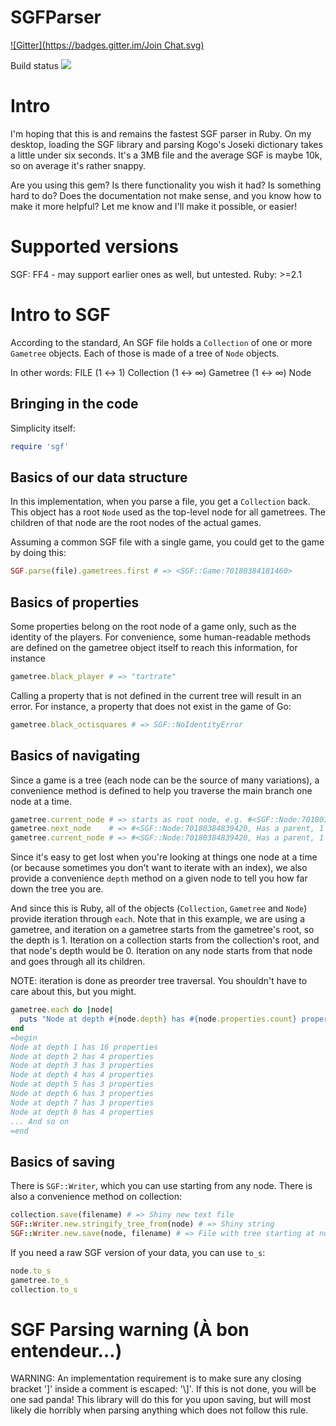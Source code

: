 # SGFParser
[![Gitter](https://badges.gitter.im/Join Chat.svg)](https://gitter.im/Trevoke/SGFParser?utm_source=badge&utm_medium=badge&utm_campaign=pr-badge&utm_content=badge)

Build status [<img src="https://secure.travis-ci.org/Trevoke/SGFParser.png" />](http://travis-ci.org/Trevoke/SGFParser)

# Intro
I'm hoping that this is and remains the fastest SGF parser in Ruby. On my desktop, loading the SGF library and parsing Kogo's Joseki dictionary takes a little under six seconds. It's a 3MB file and the average SGF is maybe 10k, so on average it's rather snappy.

Are you using this gem? Is there functionality you wish it had? Is something hard to do? Does the documentation not make sense, and you know how to make it more helpful? Let me know and I'll make it possible, or easier!

# Supported versions
SGF: FF4 - may support earlier ones as well, but untested.
Ruby: >=2.1


# Intro to SGF
According to the standard, An SGF file holds a `Collection` of one or more `Gametree` objects. Each of those is made of a tree of `Node` objects.

In other words: FILE (1 ↔ 1) Collection (1 ↔ ∞) Gametree (1 ↔ ∞) Node

## Bringing in the code
Simplicity itself:
```ruby
require 'sgf'
```

## Basics of our data structure

In this implementation, when you parse a file, you get a `Collection` back. This object has a root `Node` used as the top-level node for all gametrees. The children of that node are the root nodes of the actual games.

Assuming a common SGF file with a single game, you could get to the game by doing this:

```ruby
SGF.parse(file).gametrees.first # => <SGF::Game:70180384181460>
```

## Basics of properties

Some properties belong on the root node of a game only, such as the identity of the players. For convenience, some human-readable methods are defined on the gametree object itself to reach this information, for instance

```ruby
gametree.black_player # => "tartrate"
```

Calling a property that is not defined in the current tree will result in an error. For instance, a property that does not exist in the game of Go:

```ruby
gametree.black_octisquares # => SGF::NoIdentityError
```

## Basics of navigating

Since a game is a tree (each node can be the source of many variations), a convenience method is defined to help you traverse the main branch one node at a time.

```ruby
gametree.current_node # => starts as root node, e.g. #<SGF::Node:70180384857820, Has a parent, 1 Children, 16 Properties>
gametree.next_node    # => #<SGF::Node:70180384839420, Has a parent, 1 Children, 4 Properties>
gametree.current_node # => #<SGF::Node:70180384839420, Has a parent, 1 Children, 4 Properties>
```

Since it's easy to get lost when you're looking at things one node at a time (or because sometimes you don't want to iterate with an index), we also provide a convenience `depth` method on a given node to tell you how far down the tree you are.

And since this is Ruby, all of the objects (`Collection`, `Gametree` and `Node`) provide iteration through `each`. Note that in this example, we are using a gametree, and iteration on a gametree starts from the gametree's root, so the depth is 1. Iteration on a collection starts from the collection's root, and that node's depth would be 0. Iteration on any node starts from that node and goes through all its children.

NOTE: iteration is done as preorder tree traversal. You shouldn't have to care about this, but you might.

```ruby
gametree.each do |node|
  puts "Node at depth #{node.depth} has #{node.properties.count} properties"
end
=begin
Node at depth 1 has 16 properties
Node at depth 2 has 4 properties
Node at depth 3 has 3 properties
Node at depth 4 has 4 properties
Node at depth 5 has 3 properties
Node at depth 6 has 3 properties
Node at depth 7 has 3 properties
Node at depth 8 has 4 properties
... And so on
=end
```

## Basics of saving

There is `SGF::Writer`, which you can use starting from any node. There is also a convenience method on collection:

```ruby
collection.save(filename) # => Shiny new text file
SGF::Writer.new.stringify_tree_from(node) # => Shiny string
SGF::Writer.new.save(node, filename) # => File with tree starting at node
```

If you need a raw SGF version of your data, you can use `to_s`:

```ruby
node.to_s
gametree.to_s
collection.to_s
```

# SGF Parsing warning (À bon entendeur…)
WARNING: An implementation requirement is to make sure any closing bracket ']' inside a comment is escaped: '\\]'. If this is not done, you will be one sad panda! This library will do this for you upon saving, but will most likely die horribly when parsing anything which does not follow this rule.
